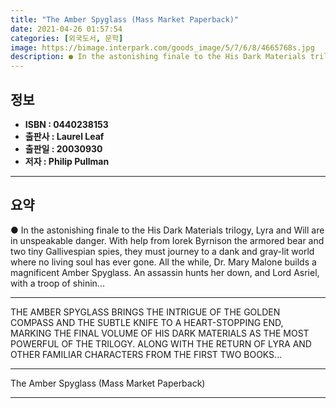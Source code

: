 ```yaml
---
title: "The Amber Spyglass (Mass Market Paperback)"
date: 2021-04-26 01:57:54
categories: [외국도서, 문학]
image: https://bimage.interpark.com/goods_image/5/7/6/8/4665768s.jpg
description: ● In the astonishing finale to the His Dark Materials trilogy, Lyra and Will are in unspeakable danger. With help from Iorek Byrnison the armored bear and two
---
```


## **정보**

- **ISBN : 0440238153**
- **출판사 : Laurel Leaf**
- **출판일 : 20030930**
- **저자 : Philip Pullman**

------



## **요약**

●  In the astonishing finale to the His Dark Materials trilogy, Lyra and Will are in unspeakable danger. With help from Iorek Byrnison the armored bear and two tiny Gallivespian spies, they must journey to a dank and gray-lit world where no living soul has ever gone. All the while, Dr. Mary Malone builds a magnificent Amber Spyglass. An assassin hunts her down, and Lord Asriel, with a troop of shinin...

------

THE AMBER SPYGLASS BRINGS THE INTRIGUE OF THE GOLDEN COMPASS AND THE SUBTLE KNIFE TO A HEART-STOPPING END, MARKING THE FINAL VOLUME OF HIS DARK MATERIALS AS THE MOST POWERFUL OF THE TRILOGY.
ALONG WITH THE RETURN OF LYRA AND OTHER FAMILIAR CHARACTERS FROM THE FIRST TWO BOOKS... 

------


The Amber Spyglass (Mass Market Paperback) 

------



